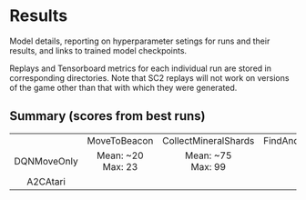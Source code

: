 # Results
Model details, reporting on hyperparameter setings for runs and their results, and links to trained model checkpoints.

Replays and Tensorboard metrics for each individual run are stored in corresponding directories. Note that SC2 replays will not work on versions of the game other than that with which they were generated.

## Summary (scores from best runs)
<table align="center">
  <tr>
    <td align="center"></td>
    <td align="center">MoveToBeacon</td>
    <td align="center">CollectMineralShards</td>
    <td align="center">FindAndDefeatZerglings</td>
    <td align="center">DefeatRoaches</td>
    <td align="center">DefeatZerglingsAndBanelings</td>
    <td align="center">CollectMineralsAndGas</td>
    <td align="center">BuildMarines</td>

  </tr>
  <tr>
    <td align="center">DQNMoveOnly</td>
    <td align="center">
      Mean: ~20<br>
      Max: 23
    </td>
    <td align="center">
      Mean: ~75<br>
      Max: 99
    </td>
    <td align="center"></td>
    <td align="center"></td>
    <td align="center"></td>
    <td align="center"></td>
    <td align="center"></td>
  </tr>
  <tr>
    <td align="center">A2CAtari</td>
    <td align="center"></td>
    <td align="center"></td>
    <td align="center"></td>
    <td align="center"></td>
    <td align="center"></td>
    <td align="center"></td>
    <td align="center"></td>
  </tr>
</table>